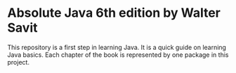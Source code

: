 # Absolute Java 6th edition by Walter Savit
This repository is a first step in learning Java. It is a quick guide on learning Java basics. Each chapter of the book is represented by one package in this project.

